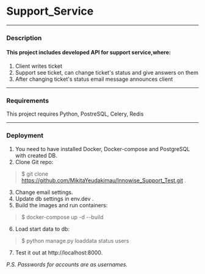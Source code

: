 # Support_Service
___
### Description
#### This project includes developed API for support service,where:
1) Client writes ticket
2) Support see ticket, can change ticket's status and give answers on them
3) After changing ticket's status email message announces client
___

### Requirements

This project requires Python, PostreSQL, Celery, Redis
___
### Deployment

1) You need to have installed Docker, Docker-compose and PostgreSQL with created DB.
2) Clone Git repo:
> $ git clone https://github.com/MikitaYeudakimau/Innowise_Support_Test.git .
3) Change email settings.
4) Update db settings in env.dev .
5) Build the images and run containers:
> $ docker-compose up -d --build
6) Load start data to db:
> $ python manage.py loaddata status users
7) Test it out at http://localhost:8000.

*P.S. Passwords for accounts are as usernames.*